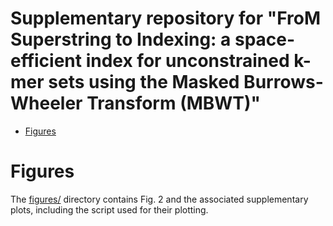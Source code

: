 # Supplementary repository for "FroM Superstring to Indexing: a space-efficient index for unconstrained k-mer sets using the Masked Burrows-Wheeler Transform (MBWT)"


<!-- vim-markdown-toc GFM -->

* [Figures](#figures)

<!-- vim-markdown-toc -->


# Figures

The [figures/](figures/) directory contains Fig. 2 and the associated supplementary plots, including the script used for their plotting.

